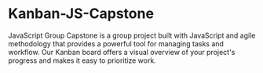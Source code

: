 # Kanban-JS-Capstone
JavaScript Group Capstone is a group project built with JavaScript and agile methodology that provides a powerful tool for managing tasks and workflow. Our Kanban board offers a visual overview of your project's progress and makes it easy to prioritize work.
